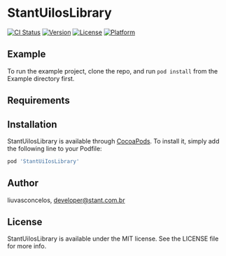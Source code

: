 # StantUiIosLibrary

[![CI Status](https://img.shields.io/travis/liuvasconcelos/StantUiIosLibrary.svg?style=flat)](https://travis-ci.com/stantmob/stant-ui-ios-library)
[![Version](https://img.shields.io/cocoapods/v/StantUiIosLibrary.svg?style=flat)](https://cocoapods.org/pods/StantUiIosLibrary)
[![License](https://img.shields.io/cocoapods/l/StantUiIosLibrary.svg?style=flat)](https://cocoapods.org/pods/StantUiIosLibrary)
[![Platform](https://img.shields.io/cocoapods/p/StantUiIosLibrary.svg?style=flat)](https://cocoapods.org/pods/StantUiIosLibrary)

## Example

To run the example project, clone the repo, and run `pod install` from the Example directory first.

## Requirements

## Installation

StantUiIosLibrary is available through [CocoaPods](https://cocoapods.org). To install
it, simply add the following line to your Podfile:

```ruby
pod 'StantUiIosLibrary'
```

## Author

liuvasconcelos, developer@stant.com.br

## License

StantUiIosLibrary is available under the MIT license. See the LICENSE file for more info.
